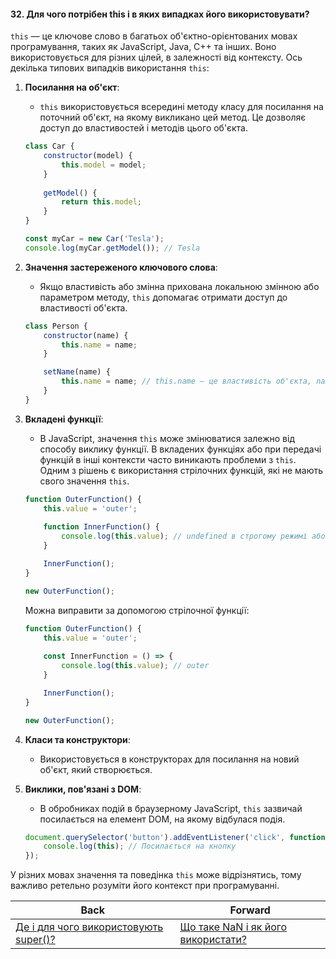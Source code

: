#### 32. Для чого потрібен this і в яких випадках його використовувати?

`this` — це ключове слово в багатьох об'єктно-орієнтованих мовах програмування, таких як JavaScript, Java, C++ та інших. Воно використовується для різних цілей, в залежності від контексту. Ось декілька типових випадків використання `this`:

1. **Посилання на об'єкт**: 
   - `this` використовується всередині методу класу для посилання на поточний об'єкт, на якому викликано цей метод. Це дозволяє доступ до властивостей і методів цього об'єкта.

   ```javascript
   class Car {
       constructor(model) {
           this.model = model;
       }
       
       getModel() {
           return this.model;
       }
   }

   const myCar = new Car('Tesla');
   console.log(myCar.getModel()); // Tesla
   ```

2. **Значення застереженого ключового слова**:
   - Якщо властивість або змінна прихована локальною змінною або параметром методу, `this` допомагає отримати доступ до властивості об'єкта.

   ```javascript
   class Person {
       constructor(name) {
           this.name = name;
       }

       setName(name) {
           this.name = name; // this.name — це властивість об'єкта, name — параметр методу
       }
   }
   ```

3. **Вкладені функції**:
   - В JavaScript, значення `this` може змінюватися залежно від способу виклику функції. В вкладених функціях або при передачі функцій в інші контексти часто виникають проблеми з `this`. Одним з рішень є використання стрілочних функцій, які не мають свого значення `this`.

   ```javascript
   function OuterFunction() {
       this.value = 'outer';
       
       function InnerFunction() {
           console.log(this.value); // undefined в строгому режимі або глобальний контекст
       }

       InnerFunction();
   }

   new OuterFunction();
   ```

   Можна виправити за допомогою стрілочної функції:

   ```javascript
   function OuterFunction() {
       this.value = 'outer';
       
       const InnerFunction = () => {
           console.log(this.value); // outer
       }

       InnerFunction();
   }

   new OuterFunction();
   ```

4. **Класи та конструктори**:
   - Використовується в конструкторах для посилання на новий об'єкт, який створюється.

5. **Виклики, пов'язані з DOM**:
   - В обробниках подій в браузерному JavaScript, `this` зазвичай посилається на елемент DOM, на якому відбулася подія.

   ```javascript
   document.querySelector('button').addEventListener('click', function() {
       console.log(this); // Посилається на кнопку
   });
   ```

У різних мовах значення та поведінка `this` може відрізнятись, тому важливо ретельно розуміти його контекст при програмуванні.

| Back | Forward |
|---|---|
| [Де і для чого використовують super()?](/ua/junior/javascript/what-is-the-purpose-and-usage-of-the-super-function.md)  | [Що таке NaN і як його використати?](/ua/junior/javascript/what-is-nan-and-how-to-use-it.md) |